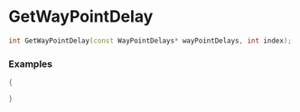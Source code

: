 # GetWayPointDelay

```cpp - C++
int GetWayPointDelay(const WayPointDelays* wayPointDelays, int index);
```

### Examples
```cpp - C++
{

}
```
